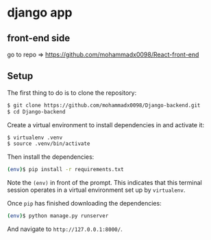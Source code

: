 # django app
## front-end side
go to repo => https://github.com/mohammadx0098/React-front-end
## Setup

The first thing to do is to clone the repository:

```sh
$ git clone https://github.com/mohammadx0098/Django-backend.git
$ cd Django-backend
```

Create a virtual environment to install dependencies in and activate it:

```sh
$ virtualenv .venv
$ source .venv/bin/activate
```

Then install the dependencies:

```sh
(env)$ pip install -r requirements.txt
```
Note the `(env)` in front of the prompt. This indicates that this terminal
session operates in a virtual environment set up by `virtualenv`.

Once `pip` has finished downloading the dependencies:
```sh
(env)$ python manage.py runserver
```
And navigate to `http://127.0.0.1:8000/`.
